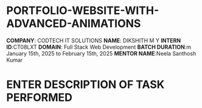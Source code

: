 # PORTFOLIO-WEBSITE-WITH-ADVANCED-ANIMATIONS
 **COMPANY**: CODTECH IT SOLUTIONS
 **NAME**: DIKSHITH M Y
 **INTERN ID**:CT08LXT
 **DOMAIN**: Full Stack Web Development
 **BATCH DURATION**:m January 15th, 2025 to February 15th, 2025
 **MENTOR NAME**:Neela Santhosh Kumar 
# ENTER DESCRIPTION OF TASK PERFORMED 
